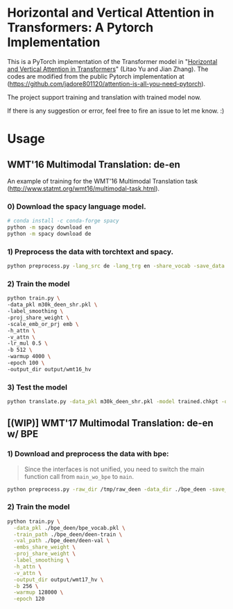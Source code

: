 # Horizontal and Vertical Attention in Transformers: A Pytorch Implementation

This is a PyTorch implementation of the Transformer model in "[Horizontal and Vertical Attention in Transformers](https://arxiv.org/pdf/2207.04399.pdf)" (Litao Yu and Jian Zhang). The codes are modified from the public Pytorch implementation at (https://github.com/jadore801120/attention-is-all-you-need-pytorch).



The project support training and translation with trained model now.



If there is any suggestion or error, feel free to fire an issue to let me know. :)


# Usage

## WMT'16 Multimodal Translation: de-en

An example of training for the WMT'16 Multimodal Translation task (http://www.statmt.org/wmt16/multimodal-task.html).

### 0) Download the spacy language model.
```bash
# conda install -c conda-forge spacy 
python -m spacy download en
python -m spacy download de
```

### 1) Preprocess the data with torchtext and spacy.
```bash
python preprocess.py -lang_src de -lang_trg en -share_vocab -save_data m30k_deen_shr.pkl
```

### 2) Train the model
```bash
python train.py \
-data_pkl m30k_deen_shr.pkl \
-label_smoothing \
-proj_share_weight \
-scale_emb_or_prj emb \
-h_attn \
-v_attn \
-lr_mul 0.5 \
-b 512 \
-warmup 4000 \
-epoch 100 \
-output_dir output/wmt16_hv 
```

### 3) Test the model
```bash
python translate.py -data_pkl m30k_deen_shr.pkl -model trained.chkpt -output prediction.txt
```

## [(WIP)] WMT'17 Multimodal Translation: de-en w/ BPE 
### 1) Download and preprocess the data with bpe:

> Since the interfaces is not unified, you need to switch the main function call from `main_wo_bpe` to `main`.

```bash
python preprocess.py -raw_dir /tmp/raw_deen -data_dir ./bpe_deen -save_data bpe_vocab.pkl -codes codes.txt -prefix deen
```

### 2) Train the model
```bash
python train.py \
  -data_pkl ./bpe_deen/bpe_vocab.pkl \
  -train_path ./bpe_deen/deen-train \
  -val_path ./bpe_deen/deen-val \
  -embs_share_weight \
  -proj_share_weight \
  -label_smoothing \
  -h_attn \
  -v_attn \
  -output_dir output/wmt17_hv \
  -b 256 \
  -warmup 128000 \
  -epoch 120
```

 
  

